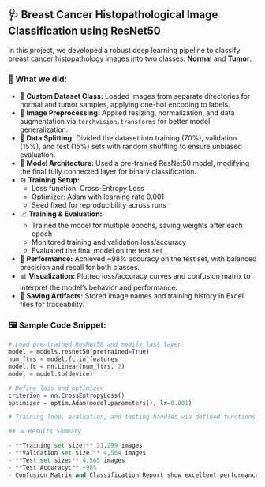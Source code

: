 ## 🩺 Breast Cancer Histopathological Image Classification using ResNet50

In this project, we developed a robust deep learning pipeline to classify breast cancer histopathology images into two classes: **Normal** and **Tumor**.

### 🔧 What we did:

- 📂 **Custom Dataset Class:** Loaded images from separate directories for normal and tumor samples, applying one-hot encoding to labels.  
- 🎨 **Image Preprocessing:** Applied resizing, normalization, and data augmentation via `torchvision.transforms` for better model generalization.  
- 🧮 **Data Splitting:** Divided the dataset into training (70%), validation (15%), and test (15%) sets with random shuffling to ensure unbiased evaluation.  
- 🚀 **Model Architecture:** Used a pre-trained ResNet50 model, modifying the final fully connected layer for binary classification.  
- ⚙️ **Training Setup:**  
  - Loss function: Cross-Entropy Loss  
  - Optimizer: Adam with learning rate 0.001  
  - Seed fixed for reproducibility across runs  
- 📈 **Training & Evaluation:**  
  - Trained the model for multiple epochs, saving weights after each epoch  
  - Monitored training and validation loss/accuracy  
  - Evaluated the final model on the test set  
- 🧾 **Performance:** Achieved ~98% accuracy on the test set, with balanced precision and recall for both classes.  
- 📊 **Visualization:** Plotted loss/accuracy curves and confusion matrix to interpret the model’s behavior and performance.  
- 💾 **Saving Artifacts:** Stored image names and training history in Excel files for traceability.

### 🖼️ Sample Code Snippet:

```python
# Load pre-trained ResNet50 and modify last layer
model = models.resnet50(pretrained=True)
num_ftrs = model.fc.in_features
model.fc = nn.Linear(num_ftrs, 2)
model = model.to(device)

# Define loss and optimizer
criterion = nn.CrossEntropyLoss()
optimizer = optim.Adam(model.parameters(), lr=0.001)

# Training loop, evaluation, and testing handled via defined functions

## 📊 Results Summary

- **Training set size:** 21,299 images  
- **Validation set size:** 4,564 images  
- **Test set size:** 4,565 images  
- **Test Accuracy:** ~98%  
- Confusion Matrix and Classification Report show excellent performance on both classes.
